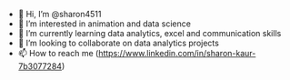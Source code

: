 - 👋 Hi, I’m @sharon4511
- 👀 I’m interested in animation and data science
- 🌱 I’m currently learning data analytics, excel and communication skills
- 💞️ I’m looking to collaborate on data analytics projects
- 📫 How to reach me (https://www.linkedin.com/in/sharon-kaur-7b3077284)

<!---
sharon4511/sharon4511 is a ✨ special ✨ repository because its `README.md` (this file) appears on your GitHub profile.
You can click the Preview link to take a look at your changes.
--->
